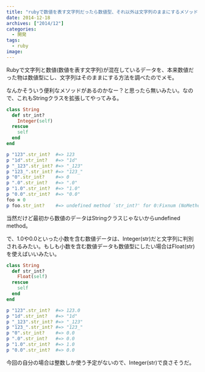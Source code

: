 ```yaml
---
title: "rubyで数値を表す文字列だったら数値型、それ以外は文字列のままにするメソッド"
date: 2014-12-18
archives: ["2014/12"]
categories:
  - 開発
tags:
  - ruby
image: 
---
```

Rubyで文字列と数値(数値を表す文字列)が混在しているデータを、本来数値だった物は数値型にし、文字列はそのままにする方法を調べたのでメモ。

<!--more-->

なんかそういう便利なメソッドがあるのかなー？と思ったら無いみたい。なので、これもStringクラスを拡張してやってみる。

```ruby
class String
  def str_int?
    Integer(self)
  rescue
    self
  end
end

p "123".str_int?  #=> 123
p "1d".str_int?   #=> "1d"
p "_123".str_int? #=> "_123"
p "123_".str_int? #=> "123_"
p "0".str_int?    #=> 0
p ".0".str_int?   #=> ".0"
p "1.0".str_int?  #=> "1.0"
p "0.0".str_int?  #=> "0.0"
foo = 0
p foo.str_int?    #=> undefined method `str_int?' for 0:Fixnum (NoMethodError)
```

当然だけど最初から数値のデータはStringクラスじゃないからundefined method。

で、1.0や0.0といった小数を含む数値データは、Integer(str)だと文字列に判別されるみたい。もしも小数を含む数値データも数値型にしたい場合はFloat(str)を使えばいいみたい。

```ruby
class String
  def str_int?
    Float(self)
  rescue
    self
  end
end

p "123".str_int?  #=> 123.0
p "1d".str_int?   #=> "1d"
p "_123".str_int? #=> "_123"
p "123_".str_int? #=> "123_"
p "0".str_int?    #=> 0.0
p ".0".str_int?   #=> 0.0
p "1.0".str_int?  #=> 1.0
p "0.0".str_int?  #=> 0.0
```

今回の自分の場合は整数しか使う予定がないので、Integer(str)で良さそうだ。
